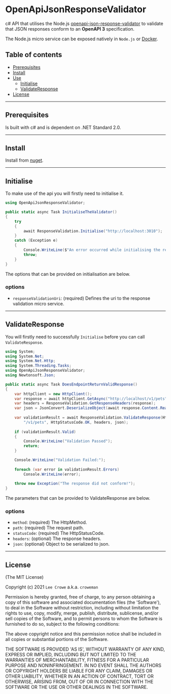 # OpenApiJsonResponseValidator

c# API that utilises the Node.js <a href="../node">openapi-json-response-validator</a> to validate that JSON responses conform to an **OpenAPI 3** specification.

The Node.js micro service can be exposed natively in `Node.js` or <a href="../docker">Docker</a>.

## Table of contents

- [Prerequisites](#prerequisites)
- [Install](#install)
- [Use](#use)
  - [Initialise](#initialise)
  - [ValidateResponse](#validateresponse)
- [License](#license)

---

## Prerequisites<a name="prerequisites"></a>

Is built with c# and is dependent on .NET Standard 2.0.

---

## Install<a name="install"></a>

Install from [nuget](https://www.nuget.org/packages/OpenApiJsonResponseValidator/).

---

## Initialise<a name="initialise"></a>

To make use of the api you will firstly need to initialise it.

```c#
using OpenApiJsonResponseValidator;

public static async Task InitialiseTheValidator()
{
    try
    {
        await ResponseValidation.Initialise("http://localhost:3010");
    }
    catch (Exception e)
    {
        Console.WriteLine($"An error occurred while initialising the response validator. {e.Message}");
        throw;
    }
}
```

The options that can be provided on initialisation are below.

### options
 - `responseValidationUri`: (required) Defines the uri to the response validation micro service.

---

## ValidateResponse<a name="validateresponse"></a>

You will firstly need to successfully `Initialise` before you can call `ValidateResponse`.

```c#
using System;
using System.Net;
using System.Net.Http;
using System.Threading.Tasks;
using OpenApiJsonResponseValidator;
using Newtonsoft.Json;

public static async Task DoesEndpointReturnValidResponse()
{
    var httpClient = new HttpClient();
    var response = await httpClient.GetAsync("http://localhost/v1/pets");
    var headers = ResponseValidation.GetResponseHeaders(response);
    var json = JsonConvert.DeserializeObject(await response.Content.ReadAsStringAsync());
    
    var validationResult = await ResponseValidation.ValidateResponse(HttpMethod.Get,
        "/v1/pets", HttpStatusCode.OK, headers, json);
    
    if (validationResult.Valid)
    {
        Console.WriteLine("Validation Passed");
        return;
    }

    Console.WriteLine("Validation Failed:");
    
    foreach (var error in validationResult.Errors)
        Console.WriteLine(error);
        
    throw new Exception("The response did not conform!");
}
```

The parameters that can be provided to ValidateResponse are below.

### options
 - `method`: (required) The HttpMethod.
 - `path`: (required) The request path.
 - `statusCode`: (required) The HttpStatusCode.
 - `headers`: (optional) The response headers.
 - `json`: (optional) Object to be serialized to json.

---

## License<a name="license"></a>

(The MIT License)

Copyright (c) 2021 `Lee Crowe` a.k.a. `croweman`

Permission is hereby granted, free of charge, to any person obtaining a copy of this software and associated documentation files (the 'Software'), to deal in the Software without restriction, including without limitation the rights to use, copy, modify, merge, publish, distribute, sublicense, and/or sell copies of the Software, and to permit persons to whom the Software is furnished to do so, subject to the following conditions:

The above copyright notice and this permission notice shall be included in all copies or substantial portions of the Software.

THE SOFTWARE IS PROVIDED 'AS IS', WITHOUT WARRANTY OF ANY KIND, EXPRESS OR IMPLIED, INCLUDING BUT NOT LIMITED TO THE WARRANTIES OF MERCHANTABILITY, FITNESS FOR A PARTICULAR PURPOSE AND NONINFRINGEMENT. IN NO EVENT SHALL THE AUTHORS OR COPYRIGHT HOLDERS BE LIABLE FOR ANY CLAIM, DAMAGES OR OTHER LIABILITY, WHETHER IN AN ACTION OF CONTRACT, TORT OR OTHERWISE, ARISING FROM, OUT OF OR IN CONNECTION WITH THE SOFTWARE OR THE USE OR OTHER DEALINGS IN THE SOFTWARE.

